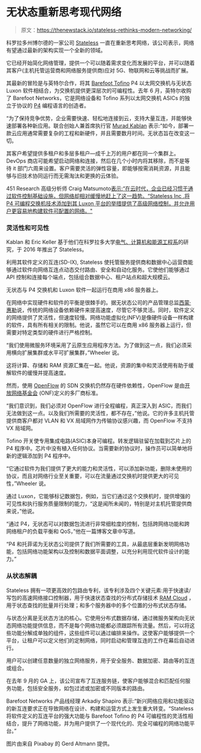 # 无状态重新思考现代网络

> 原文：<https://thenewstack.io/stateless-rethinks-modern-networking/>

科罗拉多州博尔德的一家公司 [Stateless](https://www.stateless.net/) 一直在重新思考网络，该公司表示，网络有望通过最新的架构实现一个全新的领域。

它已经开始简化网络管理，提供一个可以随着需求变化而发展的平台，并可以随着其客户(主机托管运营商和网络服务提供商)应对 5G、物联网和云等挑战而扩展。

其最新的冒险是与英特尔合作，将其 [Barefoot Tofino](https://www.barefootnetworks.com/products/brief-tofino/) P4 以太网交换机与无状态 Luxon 软件相结合，为交换机提供更深层次的可编程性。去年 6 月，英特尔收购了 Barefoot Networks，它是网络设备和 Tofino 系列以太网交换机 ASICs 的独立于协议的 [P4](https://p4.org/) 编程语言的创造者。

“为了保持竞争优势，企业需要快速、轻松地连接到云，支持大量互连，并能够快速部署各种新应用。联合创始人兼首席执行官 [Murad Kablan](https://www.linkedin.com/in/muradkablan/) 表示:“如今，部署一款云应用通常需要复杂的工程和新硬件，并且需要数月时间。无状态旨在改变这一切。

其客户希望提供多租户和多层多租户—成千上万的用户都在同一个集群上。DevOps 商店可能希望启动网络和连接，然后在几个小时内将其移除，而不是等待 it 部门六周来设置。客户需要灵活的弹性容量，即能够按需消耗资源，并且能够与旧技术协同运行而无需淘汰和更换的云体验。

451 Research 高级分析师 Craig Matsumoto[表示:“在云时代，企业已经习惯于通过软件控制基础设施，但网络却相对缓慢地赶上了这一趋势。“Stateless Inc .将 P4 可编程交换机技术添加到其 Luxon 平台的举措提供了高级网络控制，并允许用户更容易地构建软件可配置的网络。"](https://451research.com/analyst-team/analyst/Craig+Matsumoto)

### 灵活性和可见性

Kablan 和 Eric Keller 基于他们在科罗拉多大学[电气、计算机和能源工程系](https://www.colorado.edu/ecee/)的研究，于 2016 年推出了 Stateless。

利用其软件定义的互连(SD-IX), Stateless 使托管服务提供商和数据中心运营商能够通过软件向网络互连点动态交付路由、安全和自动化服务。它使他们能够通过 API 控制和连接每个端点，包括组合数据中心、租户站点和超大规模云。

无状态与 P4 交换机和 Luxon 软件一起运行在商用 x86 服务器上。

在网络中实现硬件和软件的平衡是很棘手的。据无状态公司的产品管理总监[西蒙·惠勒](https://www.linkedin.com/in/simonphwheeler)说，传统的网络设备依赖硬件来提高速度，尽管它不够灵活。同时，软件定义的网络提供了灵活性，但速度较慢。网络功能虚拟化(NFV)是像硬件设备一样构建的软件，具有所有相关的限制。他说，虽然它可以在商用 x86 服务器上运行，但需要对特定类型的硬件进行严格控制。

“我们使用微服务环境采用了云原生应用程序方法。为了做到这一点，我们必须采用横向扩展集群或水平可扩展集群，”Wheeler 说。

这将计算、存储和 RAM 资源汇集在一起。他说，资源的集中和灵活使用有助于缓解软件的缓慢并提高速度。

然而，使用 [OpenFlow](https://noviflow.com/the-basics-of-sdn-and-the-openflow-network-architecture/) 的 SDN 交换机仍然存在硬件依赖性，OpenFlow 是由[开放网络基金会](https://www.opennetworking.org/) (ONF)定义的多厂商标准。

“我们意识到，我们必须对 OpenFlow 进行全程编程，真正深入到 ASIC，而我们无法做到这一点。以及我们所需要的灵活性，都不存在，”他说。它的许多主机托管提供商客户都对 VLAN 和 VX 局域网作为传输协议感兴趣，而 OpenFlow 不支持 VX 局域网。

Tofino 开关使专用集成电路(ASIC)本身可编程。转发逻辑驻留在加载到芯片上的 P4 程序中。芯片中没有植入任何协议。当需要新的协议时，操作员可以简单地将新的逻辑添加到 P4 程序中。

“它通过软件为我们提供了更大的能力和灵活性，可以添加新功能，删除未使用的协议，而且对网络行业至关重要，可以在流量通过交换机时提供更大的可见性，”Wheeler 说。

通过 Luxon，它能够标记数据包，例如，当它们通过这个交换机时，提供增强的可见性和执行服务质量限制的能力，“这是闻所未闻的，特别是对主机托管提供商来说，”他说。

“通过 P4，无状态可以对数据包流进行非常细粒度的控制，包括跨网络功能和跨网络租户的负载平衡和 QoS，”他在一篇博客文章中写道。

“P4 和托菲诺为无状态公司提供了我们所需要的工具，从最底层重新发明网络功能，包括网络功能架构以及控制和数据平面调整，以充分利用现代软件设计的能力。”

### 从状态解耦

Stateless 拥有一项更高效的包路由专利，该专利涉及四个关键元素:用于快速读/写包的高速网络接口控制器，用于快速状态查找的分布式存储技术 [RAM Cloud](https://ramcloud.atlassian.net/wiki/spaces/RAM/overview) ，用于状态查找的批量并行处理；和多个服务器中的多个位置的分布式状态存储。

与状态分离是无状态方法的核心。它使用分布式数据存储，通过微服务架构向无状态网络功能提供信息，而不是每个网络功能都必须跟踪所有流量。然后，可以将这些功能分解成单独的组件，这些组件可以通过编排来操作。这使客户能够提供一个平台，让租户可以定义他们的定制网络，同时启动和管理互连的工作在幕后自动进行。

用户可以创建任意数量的独立网络服务，用于安全服务、数据加密、路由等的互连或组合。

在去年 9 月的 GA 上，该公司宣布了互连服务链，使客户能够混合和匹配任何服务功能，包括安全服务，如包过滤或加密或不同版本的路由。

Barefoot Networks 产品线经理 Arkadiy Shapiro 表示:“新兴网络应用和功能驱动的新互连要求正在导致网络在设计、构建和运营方式上发生重大转变。“Stateless 将软件定义的互连平台的强大功能与 Barefoot Tofino 的 P4 可编程性的灵活性相结合，提升了网络功能，并为用户提供了一个现代化的、完全可编程的网络功能平台。”

图片由来自 Pixabay 的 Gerd Altmann 提供。

<svg xmlns:xlink="http://www.w3.org/1999/xlink" viewBox="0 0 68 31" version="1.1"><title>Group</title> <desc>Created with Sketch.</desc></svg>